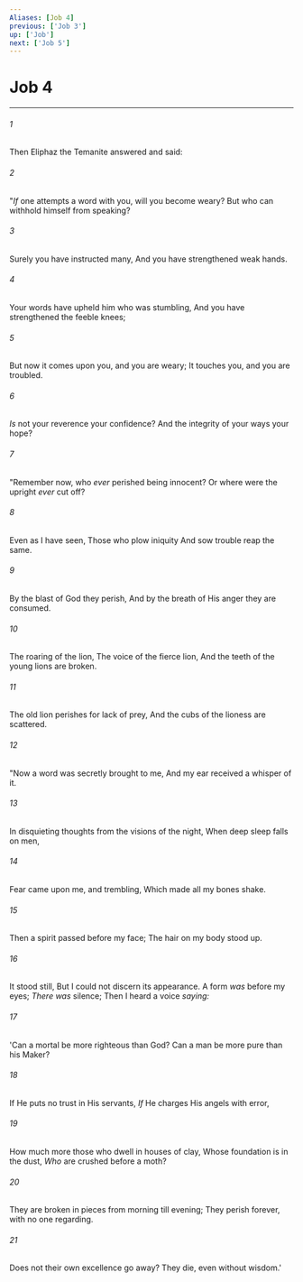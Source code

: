 ```yaml
---
Aliases: [Job 4]
previous: ['Job 3']
up: ['Job']
next: ['Job 5']
---
```

# Job 4

***


###### 1 
Then Eliphaz the Temanite answered and said: 

###### 2 
"_If_ one attempts a word with you, will you become weary? But who can withhold himself from speaking? 

###### 3 
Surely you have instructed many, And you have strengthened weak hands. 

###### 4 
Your words have upheld him who was stumbling, And you have strengthened the feeble knees; 

###### 5 
But now it comes upon you, and you are weary; It touches you, and you are troubled. 

###### 6 
_Is_ not your reverence your confidence? And the integrity of your ways your hope? 

###### 7 
"Remember now, who _ever_ perished being innocent? Or where were the upright _ever_ cut off? 

###### 8 
Even as I have seen, Those who plow iniquity And sow trouble reap the same. 

###### 9 
By the blast of God they perish, And by the breath of His anger they are consumed. 

###### 10 
The roaring of the lion, The voice of the fierce lion, And the teeth of the young lions are broken. 

###### 11 
The old lion perishes for lack of prey, And the cubs of the lioness are scattered. 

###### 12 
"Now a word was secretly brought to me, And my ear received a whisper of it. 

###### 13 
In disquieting thoughts from the visions of the night, When deep sleep falls on men, 

###### 14 
Fear came upon me, and trembling, Which made all my bones shake. 

###### 15 
Then a spirit passed before my face; The hair on my body stood up. 

###### 16 
It stood still, But I could not discern its appearance. A form _was_ before my eyes; _There was_ silence; Then I heard a voice _saying:_ 

###### 17 
'Can a mortal be more righteous than God? Can a man be more pure than his Maker? 

###### 18 
If He puts no trust in His servants, _If_ He charges His angels with error, 

###### 19 
How much more those who dwell in houses of clay, Whose foundation is in the dust, _Who_ are crushed before a moth? 

###### 20 
They are broken in pieces from morning till evening; They perish forever, with no one regarding. 

###### 21 
Does not their own excellence go away? They die, even without wisdom.'
